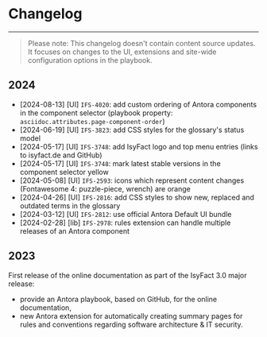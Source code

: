 # Changelog

---
> Please note: This changelog doesn't contain content source updates. 
It focuses on changes to the UI, extensions and site-wide configuration options in the playbook.

## 2024

- [2024-08-13] [UI] `IFS-4020`: add custom ordering of Antora components in the component selector (playbook property: `asciidoc.attributes.page-component-order`)
- [2024-06-19] [UI] `IFS-3823`: add CSS styles for the glossary's status model
- [2024-05-17] [UI] `IFS-3748`: add IsyFact logo and top menu entries (links to isyfact.de and GitHub)
- [2024-05-17] [UI] `IFS-3748`: mark latest stable versions in the component selector yellow
- [2024-05-08] [UI] `IFS-2593`: icons which represent content changes (Fontawesome 4: puzzle-piece, wrench) are orange
- [2024-04-26] [UI] `IFS-2816`: add CSS styles to show new, replaced and outdated terms in the glossary
- [2024-03-12] [UI] `IFS-2812`: use official Antora Default UI bundle
- [2024-02-28] [lib] `IFS-2978`: rules extension can handle multiple releases of an Antora component

## 2023

First release of the online documentation as part of the IsyFact 3.0 major release:

- provide an Antora playbook, based on GitHub, for the online documentation,
- new Antora extension for automatically creating summary pages for rules and conventions regarding software architecture & IT security.

